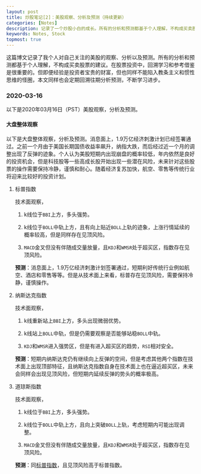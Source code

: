 ```yaml
---
layout: post
title: 炒股笔记[2]：美股观察、分析及预测（持续更新）
categories: [Notes]
description: 记录了一个炒股小白的成长。所有的分析和预测都基于个人理解，不构成买卖股票的建议，参考借鉴、回溯学习是最重要的。
keywords: Notes, Stock
topmost: true
---
```


这篇博文记录了我个人对自己关注的美股的观察、分析以及预测。所有的分析和预测都基于个人理解，不构成买卖股票的建议。在股票投资中，回溯学习和参考借鉴是很重要的。但即便经验是投资者宝贵的财富，但也同样不能陷入教条主义和惯性思维的怪圈，本文同样也会定期回溯往期分析预测，不断学习进步。

### 2020-03-16

以下是2020年03月16日（PST）美股观察，分析及预测。

#### 大盘整体观察

以下是大盘整体观察，分析及预测。消息面上，1.9万亿经济刺激计划已经签署通过。之前一个月由于美国长期国债收益率飙升，纳指大跌，而后经过近一个月的调整出现了反弹的迹象。个人认为美股短期内出现崩盘的概率较低，年内依然是良好的投资机会，但是科技股等一些高成长股开始出现一些潜在风险，未来针对这些股票的操作需要保持冷静，谨慎和耐心。随着经济复苏加快，航空、零售等传统行业将迎来比较好的投资计划。

1. 标普指数<span id="spx-03-16"></span>

    技术面观察，
    1. k线位于`BBI`上方，多头强势。

    2. k线位于`BOLL`中轨上方，且有向上贴近`BOLL`上轨的迹象，上涨行情延续的概率较高，但是同样存在见顶风险。

    4. `MACD`金叉但没有伴随成交量放量，且`KDJ`和`WMSR`处于超买区，指数存在见顶风险。

    **预测**：消息面上，1.9万亿经济刺激计划签署通过，短期利好传统行业例如航空、酒店和零售等等。但是从技术面上来看，标普存在见顶风险，需要保持冷静，谨慎操作。

2. 纳斯达克指数<span id="nasdaq-03-16"></span>

    技术面观察，
    1. k线重新站上`BBI`上方，多头出现微弱优势。

    2. k线站上`BOLL`中轨，但是仍需要观察是否能够站稳`BOLL`中轨。

    3. `KDJ`和`WMSR`进入强势区，但是有进入超买区的趋势，`RSI`相对安全。

    **预测**：短期内纳斯达克仍有继续向上反弹的空间，但是考虑其他两个指数在技术面上出现顶部特征，且纳斯达克指数自身在技术面上也在逼近超买区，未来会同样会出现见顶风险，但短期内延续反弹的势头的概率极高。

3. 道琼斯指数<span id="dow-03-16"></span>

    技术面观察，
    1. k线位于`BBI`上方，多头强势。

    2. k线位于`BOLL`中轨上方，且向上突破`BOLL`上轨，考虑短期内可能出现调整。

    4. `MACD`金叉但没有伴随成交量放量，且`KDJ`和`WMSR`处于超买区，指数存在见顶风险。

    **预测**：同[标普指数](#id=spx-03-16)，且见顶风险高于标普指数。
    
